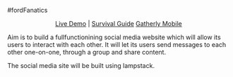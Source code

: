 #fordFanatics         <p align="center"> [Live Demo](http://qav2.cs.odu.edu/fordFanatics/index.php) | [Survival Guide](http://qav2.cs.odu.edu/fordFanatics/helppage.html) [Gatherly Mobile](https://github.com/niphadkarneha/GatherlyMobile)</p>               

Aim is to build a fullfunctionining social media website which will allow its users to interact with each other. It will let its users send messages to each other one-on-one, through a group and share content.

The social media site will be built using lampstack.
